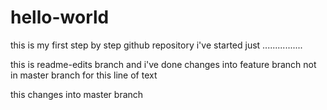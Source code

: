 # hello-world
this is my first step by step github repository i've started just ................

this is readme-edits branch and i've done changes into feature branch not in master branch for this line of text

this changes into master branch
